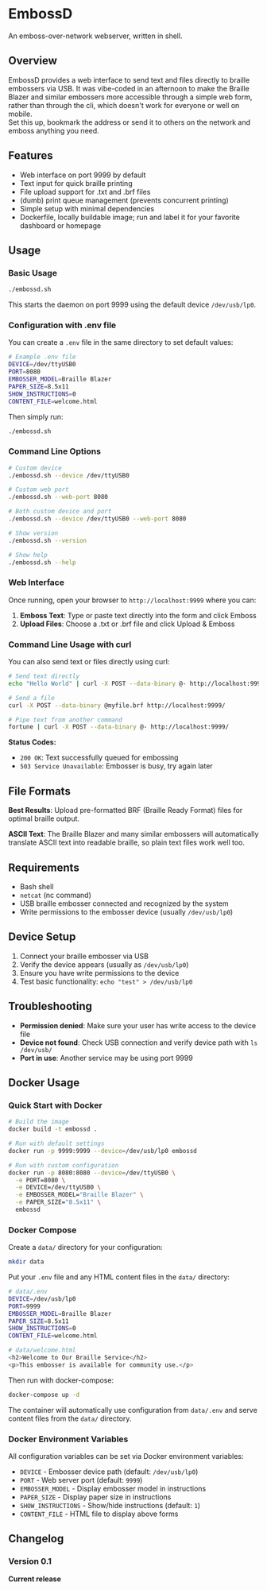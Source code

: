 # EmbossD

An emboss-over-network webserver, written in shell.

## Overview

EmbossD provides a web interface to send text and files directly to braille embossers via USB. It was vibe-coded in an afternoon to make the Braille Blazer and similar embossers more accessible through a simple web form, rather than through the cli, which doesn't work for everyone or well on mobile.  
Set this up, bookmark the address or send it to others on the network and emboss anything you need.

## Features

- Web interface on port 9999 by default
- Text input for quick braille printing
- File upload support for .txt and .brf files
- (dumb) print queue management (prevents concurrent printing)
- Simple setup with minimal dependencies
- Dockerfile, locally buildable image; run and label it for your favorite dashboard or homepage

## Usage

### Basic Usage

```bash
./embossd.sh
```

This starts the daemon on port 9999 using the default device `/dev/usb/lp0`.

### Configuration with .env file

You can create a `.env` file in the same directory to set default values:

```bash
# Example .env file
DEVICE=/dev/ttyUSB0
PORT=8080
EMBOSSER_MODEL=Braille Blazer
PAPER_SIZE=8.5x11
SHOW_INSTRUCTIONS=0
CONTENT_FILE=welcome.html
```

Then simply run:
```bash
./embossd.sh
```

### Command Line Options

```bash
# Custom device
./embossd.sh --device /dev/ttyUSB0

# Custom web port
./embossd.sh --web-port 8080

# Both custom device and port
./embossd.sh --device /dev/ttyUSB0 --web-port 8080

# Show version
./embossd.sh --version

# Show help
./embossd.sh --help
```

### Web Interface

Once running, open your browser to `http://localhost:9999` where you can:

1. **Emboss Text**: Type or paste text directly into the form and click Emboss
2. **Upload Files**: Choose a .txt or .brf file and click Upload & Emboss

### Command Line Usage with curl

You can also send text or files directly using curl:

```bash
# Send text directly
echo "Hello World" | curl -X POST --data-binary @- http://localhost:9999/

# Send a file
curl -X POST --data-binary @myfile.brf http://localhost:9999/

# Pipe text from another command
fortune | curl -X POST --data-binary @- http://localhost:9999/
```

**Status Codes:**
- `200 OK`: Text successfully queued for embossing
- `503 Service Unavailable`: Embosser is busy, try again later

## File Formats

**Best Results**: Upload pre-formatted BRF (Braille Ready Format) files for optimal braille output.

**ASCII Text**: The Braille Blazer and many similar embossers will automatically translate ASCII text into readable braille, so plain text files work well too.

## Requirements

- Bash shell
- `netcat` (nc command)
- USB braille embosser connected and recognized by the system
- Write permissions to the embosser device (usually `/dev/usb/lp0`)

## Device Setup

1. Connect your braille embosser via USB
2. Verify the device appears (usually as `/dev/usb/lp0`)
3. Ensure you have write permissions to the device
4. Test basic functionality: `echo "test" > /dev/usb/lp0`

## Troubleshooting

- **Permission denied**: Make sure your user has write access to the device file
- **Device not found**: Check USB connection and verify device path with `ls /dev/usb/`
- **Port in use**: Another service may be using port 9999

## Docker Usage

### Quick Start with Docker

```bash
# Build the image
docker build -t embossd .

# Run with default settings
docker run -p 9999:9999 --device=/dev/usb/lp0 embossd

# Run with custom configuration
docker run -p 8080:8080 --device=/dev/ttyUSB0 \
  -e PORT=8080 \
  -e DEVICE=/dev/ttyUSB0 \
  -e EMBOSSER_MODEL="Braille Blazer" \
  -e PAPER_SIZE="8.5x11" \
  embossd
```

### Docker Compose

Create a `data/` directory for your configuration:

```bash
mkdir data
```

Put your `.env` file and any HTML content files in the `data/` directory:

```bash
# data/.env
DEVICE=/dev/usb/lp0
PORT=9999
EMBOSSER_MODEL=Braille Blazer
PAPER_SIZE=8.5x11
SHOW_INSTRUCTIONS=0
CONTENT_FILE=welcome.html
```

```bash
# data/welcome.html
<h2>Welcome to Our Braille Service</h2>
<p>This embosser is available for community use.</p>
```

Then run with docker-compose:

```bash
docker-compose up -d
```

The container will automatically use configuration from `data/.env` and serve content files from the `data/` directory.

### Docker Environment Variables

All configuration variables can be set via Docker environment variables:

- `DEVICE` - Embosser device path (default: `/dev/usb/lp0`)
- `PORT` - Web server port (default: `9999`)
- `EMBOSSER_MODEL` - Display embosser model in instructions
- `PAPER_SIZE` - Display paper size in instructions  
- `SHOW_INSTRUCTIONS` - Show/hide instructions (default: `1`)
- `CONTENT_FILE` - HTML file to display above forms

## Changelog
### Version 0.1
**Current release**
